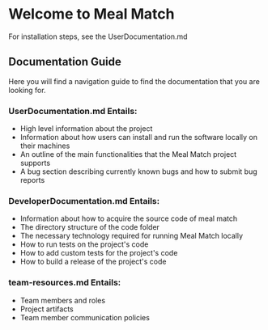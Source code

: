 # Welcome to Meal Match

For installation steps, see the UserDocumentation.md

## Documentation Guide
Here you will find a navigation guide to find the documentation that you are looking for.

### UserDocumentation.md Entails: 
- High level information about the project
- Information about how users can install and run the software locally on their machines
- An outline of the main functionalities that the Meal Match project supports
- A bug section describing currently known bugs and how to submit bug reports

### DeveloperDocumentation.md Entails:
- Information about how to acquire the source code of meal match
- The directory structure of the code folder
- The necessary technology required for running Meal Match locally
- How to run tests on the project's code
- How to add custom tests for the project's code
- How to build a release of the project's code

### team-resources.md Entails: 
- Team members and roles
- Project artifacts
- Team member communication policies
